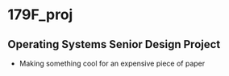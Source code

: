# 179F_proj
## Operating Systems Senior Design Project
- Making something cool for an expensive piece of paper
